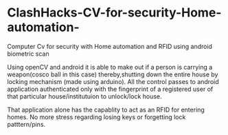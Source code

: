 # ClashHacks-CV-for-security-Home-automation-
Computer Cv for security with Home automation and RFID using android biometric scan


Using openCV and android it is able to make out if a person is carrying a weapon(cosco ball in this case) thereby,shutting down the entire house by locking mechanism (made using arduino).
All the control passes to android application authenticated only with the fingerprint of a registered user of that particular house/institutuion to unlock/lock house.

That application alone has the capablity to act as an RFID for entering homes. No more stress regarding losing keys or forgetting lock patttern/pins. 
